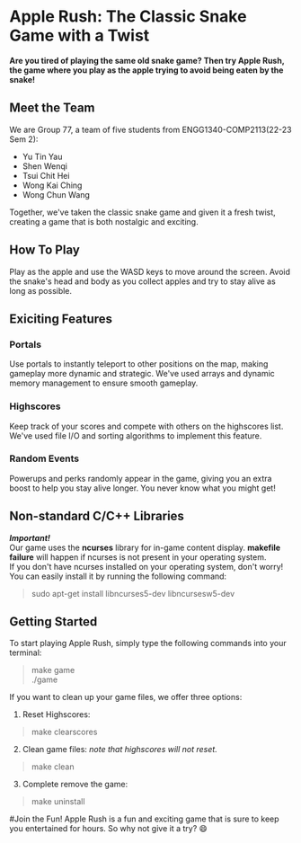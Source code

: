 # Apple Rush: The Classic Snake Game with a Twist
**Are you tired of playing the same old snake game? 
Then try Apple Rush, the game where you play as the apple trying to avoid being eaten by the snake!**

## Meet the Team
We are Group 77, a team of five students from ENGG1340-COMP2113(22-23 Sem 2):
+ Yu Tin Yau  
+ Shen Wenqi  
+ Tsui Chit Hei  
+ Wong Kai Ching  
+ Wong Chun Wang  

Together, we've taken the classic snake game and given it a fresh twist, creating a game that is both nostalgic and exciting.

## How To Play
Play as the apple and use the WASD keys to move around the screen. 
Avoid the snake's head and body as you collect apples and try to stay alive as long as possible.

## Exiciting Features
### Portals
Use portals to instantly teleport to other positions on the map, making gameplay more dynamic and strategic.
We've used arrays and dynamic memory management to ensure smooth gameplay.

### Highscores
Keep track of your scores and compete with others on the highscores list.
We've used file I/O and sorting algorithms to implement this feature.

### Random Events
Powerups and perks randomly appear in the game, giving you an extra boost to help you stay alive longer. 
You never know what you might get!

## Non-standard C/C++ Libraries
***Important!***  
Our game uses the **ncurses** library for in-game content display.
**makefile failure** will happen if ncurses is not present in your operating system.  
If you don't have ncurses installed on your operating system, don't worry!
You can easily install it by running the following command:
> sudo apt-get install libncurses5-dev libncursesw5-dev

## Getting Started
To start playing Apple Rush, simply type the following commands into your terminal:
> make game  
> ./game

If you want to clean up your game files, we offer three options:
1. Reset Highscores:
> make clearscores

2. Clean game files: *note that highscores will not reset.*
> make clean

3. Complete remove the game:
> make uninstall

#Join the Fun!
Apple Rush is a fun and exciting game that is sure to keep you entertained for hours. 
So why not give it a try? :smile:
